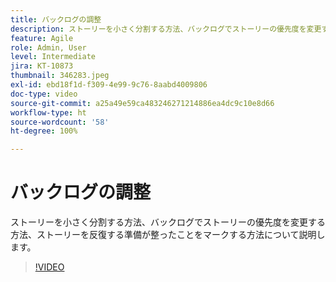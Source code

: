 ```yaml
---
title: バックログの調整
description: ストーリーを小さく分割する方法、バックログでストーリーの優先度を変更する方法、ストーリーを反復する準備が整ったことをマークする方法について説明します。
feature: Agile
role: Admin, User
level: Intermediate
jira: KT-10873
thumbnail: 346283.jpeg
exl-id: ebd18f1d-f309-4e99-9c76-8aabd4009806
doc-type: video
source-git-commit: a25a49e59ca483246271214886ea4dc9c10e8d66
workflow-type: ht
source-wordcount: '58'
ht-degree: 100%

---
```


# バックログの調整

ストーリーを小さく分割する方法、バックログでストーリーの優先度を変更する方法、ストーリーを反復する準備が整ったことをマークする方法について説明します。

>[!VIDEO](https://video.tv.adobe.com/v/346283/?quality=12&learn=on)
